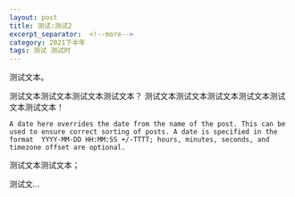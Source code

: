 ```yaml
---
layout: post
title: 测试:测试2
excerpt_separator:  <!--more-->
category: 2021下半年
tags: 测试 测试时
---
```


测试文本。

测试文本测试文本测试文本测试文本？
测试文本测试文本测试文本测试文本测试文本测试文本！

``
A date here overrides the date from the name of the post. This can be used to ensure correct sorting of posts. A date is specified in the format 
YYYY-MM-DD HH:MM:SS +/-TTTT; hours, minutes, seconds, and timezone offset are optional. 
``

测试文本测试文本；

测试文…